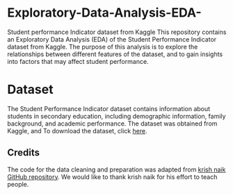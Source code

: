 # Exploratory-Data-Analysis-EDA-
Student performance Indicator dataset from Kaggle
This repository contains an Exploratory Data Analysis (EDA) of the Student Performance Indicator dataset from Kaggle. The purpose of this analysis is to explore the relationships between different features of the dataset, and to gain insights into factors that may affect student performance.

# Dataset
The Student Performance Indicator dataset contains information about students in secondary education, including demographic information, family background, and academic performance. The dataset was obtained from Kaggle, and To download the dataset, click [here](https://www.kaggle.com/spscientist/students-performance-in-exams).

## Credits

The code for the data cleaning and preparation was adapted from [krish naik GitHub repository](https://github.com/krishnaik06). 
We would like to thank krish naik for his effort to teach people.


